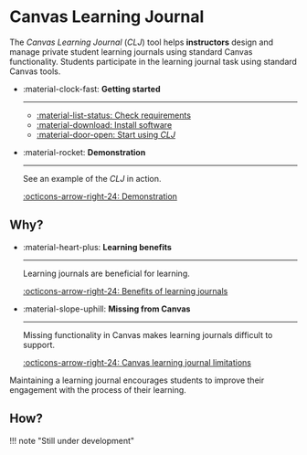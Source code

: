 # Canvas Learning Journal

The _Canvas Learning Journal_ (_CLJ_) tool helps **instructors** design and manage private student learning journals using standard Canvas functionality. Students participate in the learning journal task using standard Canvas tools.

<div class="grid cards" markdown>

- :material-clock-fast: __Getting started__

    ---

    - [:material-list-status: Check requirements](getting-started/requirements.md)
    - [:material-download: Install software](getting-started/install.md)
    - [:material-door-open: Start using _CLJ_](getting-started/use.md)


- :material-rocket: __Demonstration__

    ---

    See an example of the _CLJ_ in action.

    [:octicons-arrow-right-24: Demonstration](demonstration/index.md)

</div>

## Why?

<div class="grid cards" markdown>

- :material-heart-plus: __Learning benefits__ 

    ---

    Learning journals are beneficial for learning.

    [:octicons-arrow-right-24: Benefits of learning journals](development/why/benefits-of-learning-journals.md)


- :material-slope-uphill: __Missing from Canvas__

    ---

    Missing functionality in Canvas makes learning journals difficult to support.

    [:octicons-arrow-right-24: Canvas learning journal limitations](development/why/limitations-of-canvas.md)

</div>


Maintaining a learning journal encourages students to improve their engagement with the process of their learning.


## How?

!!! note "Still under development"
